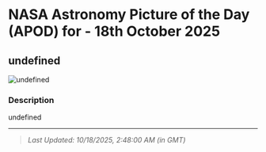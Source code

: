 
# NASA Astronomy Picture of the Day (APOD) for - 18th October 2025
## undefined

![undefined](undefined)

### Description
undefined

---
> _Last Updated: 10/18/2025, 2:48:00 AM (in GMT)_
